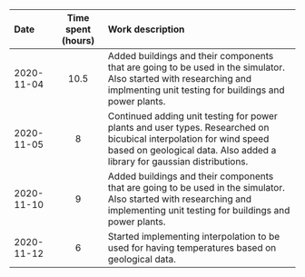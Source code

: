 | Date | Time spent (hours) | Work description  |
| :--- | :---: | :--- |
|2020-11-04| 10.5 | Added buildings and their components that are going to be used in the simulator. Also started with researching and implmenting unit testing for buildings and power plants.
|2020-11-05| 8 | Continued adding unit testing for power plants and user types. Researched on bicubical interpolation for wind speed based on geological data. Also added a library for gaussian distributions.
|2020-11-10| 9 | Added buildings and their components that are going to be used in the simulator. Also started with researching and implementing unit testing for buildings and power plants.
|2020-11-12| 6 | Started implementing interpolation to be used for having temperatures based on geological data.
